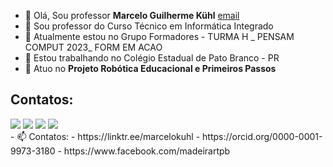 - 👋 Olá, Sou professor **Marcelo Guilherme Kühl** [email](marcelokuhl@gmail.com)
- 📔 Sou professor do Curso Técnico em Informática Integrado 
- 🌱 Atualmente estou no Grupo Formadores - TURMA H _ PENSAM COMPUT 2023_ FORM EM ACAO
- 💞️ Estou trabalhando no Colégio Estadual de Pato Branco - PR
- 🤖 Atuo no **Projeto Robótica Educacional e Primeiros Passos**
## Contatos:

<div>
<a href="https://www.youtube.com/channel/UClh-DYld-Bo5VELKp58jEYQ" target="_blank"><img src="https://img.shields.io/badge/YouTube-FF0000?style=for-the-badge&logo=youtube&logoColor=white" target="_blank"></a>
<a href="https://www.instagram.com/marceloguilherme.kuhl/" target="_blank"><img src="https://img.shields.io/badge/-Instagram-%23E4405F?style=for-the-badge&logo=instagram&logoColor=white" target="_blank"></a>
<a href = "mailto:marcelokuhl@gmail.com"><img src="https://img.shields.io/badge/Gmail-D14836?style=for-the-badge&logo=gmail&logoColor=white" target="_blank"></a>
<a href="linkedin.com/in/marcelo-kuhl-7952985" target="_blank"><img src="https://img.shields.io/badge/-LinkedIn-%230077B5?style=for-the-badge&logo=linkedin&logoColor=white" target="_blank"></a>   
</div>
- 📫 Contatos:
-  https://linktr.ee/marcelokuhl
- https://orcid.org/0000-0001-9973-3180
- https://www.facebook.com/madeirartpb

<!---
marcelokuhl/marcelokuhl is a ✨ special ✨ repository because its `README.md` (this file) appears on your GitHub profile.
You can click the Preview link to take a look at your changes.
--->
